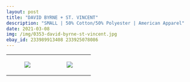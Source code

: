```yaml
---
layout: post
title: "DAVID BYRNE + ST. VINCENT"
description: "SMALL | 50% Cotton/50% Polyester | American Apparel"
date: 2021-03-08
img: /img/0353-david-byrne-st-vincent.jpg
ebay_id: 233989913408 233925078086
---
```




<table style="width:100%;"><tr><td style="vertical-align:top;">
      <figure class="tmblr-full" data-orig-height="2048" data-orig-width="1365" data-orig-src="https://concertshirts.netlify.app/shirts/0353/0353-01.jpg"><img src="https://64.media.tumblr.com/42085a4c537921a97d19ba709bfdd7d4/d4da0ef69ec7de5b-29/s540x810/417559b204e53337119c22a5d933fe4176cbb11d.jpg" data-orig-height="2048" data-orig-width="1365" data-orig-src="https://concertshirts.netlify.app/shirts/0353/0353-01.jpg"/></figure></td>
    <td style="vertical-align:top;">
      <figure class="tmblr-full" data-orig-height="2048" data-orig-width="1365" data-orig-src="https://concertshirts.netlify.app/shirts/0353/0353-02.jpg"><img src="https://64.media.tumblr.com/6f7ec37945ed8d50cc8ae376496ad8b3/d4da0ef69ec7de5b-86/s540x810/c5d4672cd1e3bf51f865f07c9b1a36513570d4e3.jpg" data-orig-height="2048" data-orig-width="1365" data-orig-src="https://concertshirts.netlify.app/shirts/0353/0353-02.jpg"/></figure></td>
  </tr></table>
